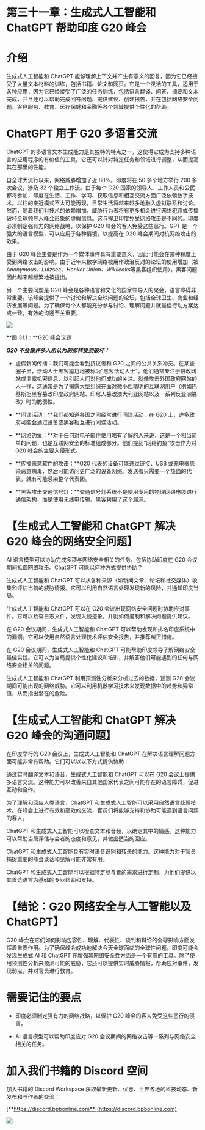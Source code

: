 # 第三十一章：生成式人工智能和 ChatGPT 帮助印度 G20 峰会

# 介绍

生成式人工智能和 ChatGPT 能够理解上下文并产生有意义的回复，因为它已经接受了大量文本材料的训练，包括书籍、论文和网页。它是一个灵活的工具，适用于各种应用，因为它已经接受了广泛的任务训练，包括语言翻译、问答、摘要和文本完成，并且还可以帮助完成回答问题、提供建议、创建报告，并在包括网络安全问题、客户服务、教育、医疗保健和金融等各个领域提供个性化的帮助。

# ChatGPT 用于 G20 多语言交流

ChatGPT 的多语言文本生成能力是其独特的特点之一，这使得它成为支持多种语言的应用程序的有价值的工具。它还可以针对特定任务和领域进行调整，从而提高其在那里的性能。

自全球大流行以来，网络威胁增加了近 80%。印度将在 50 多个地方举行 200 多次会议，涉及 32 个独立工作流。由于每个 G20 国家的领导人、工作人员和公民都将参加，印度在生活、工作、学习、获取信息和相互交流方面广泛依赖数字技术。以往的亲近模式不太可能再现，日常生活将越来越多地融入虚拟联系和讨论。然而，随着我们对技术的依赖增加，威胁行为者将有更多机会进行网络犯罪或传播破坏全球领导人峰会形象的虚假信息。这与捍卫印度免受网络攻击是不同的。印度必须制定强有力的网络战略，以保护 G20 峰会的客人免受这些恶行。GPT 是一个强大的语言模型，可以应用于各种情境，以提高在 G20 峰会期间对抗网络攻击的效果。

由于 G20 峰会主要是作为一个媒体事件具有重要意义，因此可能会在某种程度上受到网络攻击的影响。由于近年来数字网络被用作政治反对的论坛的使用增加（被*Anonymous、Lulzsec、Honker Union、Wikileaks*等黑客组织使用），黑客问题因此越来越频繁地被提出。

另一个主要问题是 G20 峰会是各种语言和文化的国家领导人的聚会，语言障碍非常重要。该峰会提供了一个讨论和解决全球问题的论坛，包括全球卫生、商业和经济发展等问题。为了确保每个人都能充分参与讨论、理解问题并就最佳行动方案达成一致，有效的沟通至关重要。

![](img/Figure-31.1.jpg)

**图 31.1：**G20 峰会议题

***G20 不会像许多人所认为的那样受到破坏：***

+   虚假新闻传播：我们可能会看到抗议者和 G20 之间的公共关系冲突。在某些圈子里，活动人士黑客尴尬地被称为“黑客活动人士”，他们通常专注于篡改网站或泄露机密信息，以引起人们对他们成功的关注。就像攻击外国政府网站的人一样，这通常是为了揭露大型组织在面对微小但精明的互联网用户（例如巴基斯坦黑客篡改印度政府网站、印尼人篡改澳大利亚网站以及一系列反亚洲篡改）时的脆弱性。

+   **间谍活动：**我们都知道各国之间经常进行间谍活动，在 G20 上，许多政府可能会通过设备或黑客相互进行间谍活动。

+   **网络钓鱼：**对于任何对电子邮件使用略有了解的人来说，这是一个相当简单的问题，也是互联网安全的标准组成部分。他们提到“网络钓鱼”攻击作为对 G20 峰会的主要入侵形式。

+   **传播恶意软件的攻击：**G20 代表的设备可能通过链接、USB 或充电器感染恶意病毒，然后可能访问更广泛的设备网络。发送者只需要一个热血的代表，就有可能感染整个代表团。

+   **黑客攻击交通信号灯：**交通信号灯系统不是使用专用的物理网络电缆进行通信架构，而是使用无线电传输。黑客利用了这个漏洞。

# 【生成式人工智能和 ChatGPT 解决 G20 峰会的网络安全问题】

AI 语言模型可以协助完成多项与网络安全相关的任务，包括协助印度在 G20 会议期间抵御网络攻击。ChatGPT 可能以何种方式提供协助？

生成式人工智能和 ChatGPT 可以从各种来源（如新闻文章、论坛和社交媒体）收集和评估当前的威胁情报。它可以利用自然语言处理发现新的风险，并通知印度当局。

生成式人工智能和 ChatGPT 可以在 G20 会议出现网络安全问题时协助应对事件。它可以检查日志文件，发现入侵迹象，并就如何遏制和解决问题提供建议。

在 G20 会议期间，生成式人工智能和 ChatGPT 可以帮助发现和排名印度系统中的漏洞。它可以使用自然语言处理技术评估安全报告，并推荐纠正措施。

在 G20 会议期间，生成式人工智能和 ChatGPT 可能帮助印度领导了解网络安全最佳实践。它可以为当局提供个性化建议和培训，并解答他们可能遇到的任何与网络安全相关的问题。

生成式人工智能和 ChatGPT 利用预测性分析来分析过去的数据，预测 G20 会议期间可能出现的网络威胁。它可以利用机器学习技术来发现数据中的趋势和异常值，从而指出潜在的危险。

# 【生成式人工智能和 ChatGPT 解决 G20 峰会的沟通问题】

在印度举行的 G20 会议上，生成式人工智能和 ChatGPT 在解决语言理解问题方面可能非常有帮助。它们可以以以下方式提供协助：

通过实时翻译文本和语音，生成式人工智能和 ChatGPT 可以在 G20 会议上提供多语言交流。这种能力可以改善来自其他国家代表之间可能存在的语言障碍，促进互动和合作。

为了理解和回应人类语言，ChatGPT 和生成式人工智能可以采用自然语言处理技术。在峰会上进行有效和高效的交流，官员们将能够支持和协助可能遇到语言问题的客人。

ChatGPT 和生成式人工智能可以检查文本和音频，以确定其中的情感。这种能力可以帮助当局评估与会者的态度和意见，并做出适当的回应。

ChatGPT 和生成式人工智能具有实时语音识别和转录的能力。这种能力对于官员捕捉重要的峰会谈话和见解可能非常有用。

ChatGPT 和生成式人工智能可以根据特定参与者的需求进行定制，为他们提供以其首选语言为基础的专业帮助和支持。

# 【结论：G20 网络安全与人工智能以及 ChatGPT】

G20 峰会在它们如何影响包容性、理解、代表性、谈判和辩论的全球影响方面发挥着重要作用。为了确保峰会成功地解决今天全球面临的全球性问题，印度可能会发现生成式 AI 和 ChatGPT 在增强其网络安全性方面是一个有用的工具。除了使用预测性分析来预测可能的威胁，它还可以提供实时威胁情报，帮助应对事件，发现弱点，并对官员进行教育。

# 需要记住的要点

+   印度必须制定强有力的网络战略，以保护 G20 峰会的客人免受这些恶行的侵害。

+   AI 语言模型可以帮助印度应对 G20 会议期间的网络攻击等一系列与网络安全相关的任务。

# 加入我们书籍的 Discord 空间

加入书籍的 Discord Workspace 获取最新更新、优惠、世界各地的科技动态、新发布和与作者的交流：

[**https://discord.bpbonline.com**](https://discord.bpbonline.com)

![](img/dis.jpg)
